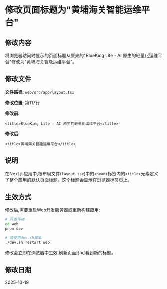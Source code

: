 # 修改页面标题为"黄埔海关智能运维平台"

## 修改内容

将浏览器访问时显示的页面标题从原来的"BlueKing Lite - AI 原生的轻量化运维平台"修改为"黄埔海关智能运维平台"。

## 修改文件

**文件路径**: `web/src/app/layout.tsx`

**修改位置**: 第117行

**修改前**:
```tsx
<title>BlueKing Lite - AI 原生的轻量化运维平台</title>
```

**修改后**:
```tsx
<title>黄埔海关智能运维平台</title>
```

## 说明

在Next.js应用中,根布局文件(`layout.tsx`)中的`<head>`标签内的`<title>`元素定义了整个应用的默认页面标题。这个标题会显示在浏览器标签页上。

## 生效方式

修改后,需要重启Web开发服务器或重新构建应用:

```bash
# 开发环境
cd web
pnpm dev

# 或使用dev.sh脚本
./dev.sh restart web
```

修改会立即在浏览器中生效,刷新页面即可看到新的标题。

## 修改日期

2025-10-19
